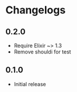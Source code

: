 # Changelogs
## 0.2.0
- Require Elixir ~> 1.3
- Remove shouldi for test

## 0.1.0
- Initial release
